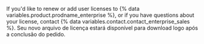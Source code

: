 If you'd like to renew or add user licenses to {% data variables.product.prodname_enterprise %}, or if you have questions about your license, contact {% data variables.contact.contact_enterprise_sales %}. Seu novo arquivo de licença estará disponível para download logo após a conclusão do pedido.
